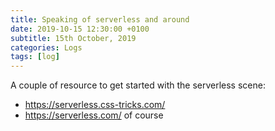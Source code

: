```yaml
---
title: Speaking of serverless and around
date: 2019-10-15 12:30:00 +0100
subtitle: 15th October, 2019
categories: Logs
tags: [log]
---
```


A couple of resource to get started with the serverless scene:

- https://serverless.css-tricks.com/
- https://serverless.com/ of course